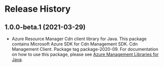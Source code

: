 # Release History

## 1.0.0-beta.1 (2021-03-29)

- Azure Resource Manager Cdn client library for Java. This package contains Microsoft Azure SDK for Cdn Management SDK. Cdn Management Client. Package tag package-2020-09. For documentation on how to use this package, please see [Azure Management Libraries for Java](https://aka.ms/azsdk/java/mgmt).
